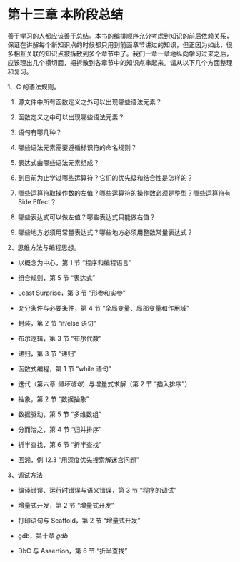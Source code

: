 # 第十三章 本阶段总结

善于学习的人都应该善于总结。本书的编排顺序充分考虑到知识的前后依赖关系，保证在讲解每个新知识点的时候都只用到前面章节讲过的知识，但正因为如此，很多相互关联的知识点被拆散到多个章节中了。我们一章一章地纵向学习过来之后，应该理出几个横切面，把拆散到各章节中的知识点串起来。请从以下几个方面整理和复习。

1、C 的语法规则。

1.  源文件中所有函数定义之外可以出现哪些语法元素？

2.  函数定义之中可以出现哪些语法元素？

3.  语句有哪几种？

4.  哪些语法元素需要遵循标识符的命名规则？

5.  表达式由哪些语法元素组成？

6.  到目前为止学过哪些运算符？它们的优先级和结合性是怎样的？

7.  哪些运算符取操作数的左值？哪些运算符的操作数必须是整型？哪些运算符有 Side Effect？

8.  哪些表达式可以做左值？哪些表达式只能做右值？

9.  哪些地方必须用常量表达式？哪些地方必须用整数常量表达式？

2、思维方法与编程思想。

*   以概念为中心，第 1 节 “程序和编程语言”

*   组合规则，第 5 节 “表达式”

*   Least Surprise，第 3 节 “形参和实参”

*   充分条件与必要条件，第 4 节 “全局变量、局部变量和作用域”

*   封装，第 2 节 “if/else 语句”

*   布尔逻辑，第 3 节 “布尔代数”

*   递归，第 3 节 “递归”

*   函数式编程，第 1 节 “while 语句”

*   迭代（第六章 *循环语句*）与增量式求解（第 2 节 “插入排序”）

*   抽象，第 2 节 “数据抽象”

*   数据驱动，第 5 节 “多维数组”

*   分而治之，第 4 节 “归并排序”

*   折半查找，第 6 节 “折半查找”

*   回溯，例 12.3 “用深度优先搜索解迷宫问题”

3、调试方法

*   编译错误、运行时错误与语义错误，第 3 节 “程序的调试”

*   增量式开发，第 2 节 “增量式开发”

*   打印语句与 Scaffold，第 2 节 “增量式开发”

*   gdb，第十章 *gdb*

*   DbC 与 Assertion，第 6 节 “折半查找”